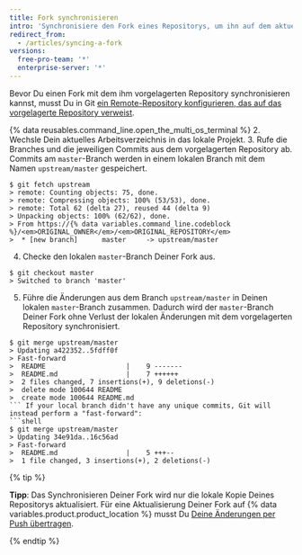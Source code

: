 ```yaml
---
title: Fork synchronisieren
intro: 'Synchronisiere den Fork eines Repositorys, um ihn auf dem aktuellen Stand mit dem vorgelagerten Repository zu halten.'
redirect_from:
  - /articles/syncing-a-fork
versions:
  free-pro-team: '*'
  enterprise-server: '*'
---
```


Bevor Du einen Fork mit dem ihm vorgelagerten Repository synchronisieren kannst, musst Du in Git [ein Remote-Repository konfigurieren, das auf das vorgelagerte Repository verweist](/articles/configuring-a-remote-for-a-fork).

{% data reusables.command_line.open_the_multi_os_terminal %}
2. Wechsle Dein aktuelles Arbeitsverzeichnis in das lokale Projekt.
3. Rufe die Branches und die jeweiligen Commits aus dem vorgelagerten Repository ab. Commits am `master`-Branch werden in einem lokalen Branch mit dem Namen `upstream/master` gespeichert.
  ```shell
  $ git fetch upstream
  > remote: Counting objects: 75, done.
  > remote: Compressing objects: 100% (53/53), done.
  > remote: Total 62 (delta 27), reused 44 (delta 9)
  > Unpacking objects: 100% (62/62), done.
  > From https://{% data variables.command_line.codeblock %}/<em>ORIGINAL_OWNER</em>/<em>ORIGINAL_REPOSITORY</em>
  >  * [new branch]      master     -> upstream/master
  ```
4. Checke den lokalen `master`-Branch Deiner Fork aus.
  ```shell
  $ git checkout master
  > Switched to branch 'master'
  ```
5. Führe die Änderungen aus dem Branch `upstream/master` in Deinen lokalen `master`-Branch zusammen. Dadurch wird der `master`-Branch Deiner Fork ohne Verlust der lokalen Änderungen mit dem vorgelagerten Repository synchronisiert.
  ```shell
  $ git merge upstream/master
  > Updating a422352..5fdff0f
  > Fast-forward
  >  README                    |    9 -------
  >  README.md                 |    7 ++++++
  >  2 files changed, 7 insertions(+), 9 deletions(-)
  >  delete mode 100644 README
  >  create mode 100644 README.md
  ``` If your local branch didn't have any unique commits, Git will instead perform a "fast-forward":
  ```shell
  $ git merge upstream/master
  > Updating 34e91da..16c56ad
  > Fast-forward
  >  README.md                 |    5 +++--
  >  1 file changed, 3 insertions(+), 2 deletions(-)
  ```

{% tip %}

**Tipp**: Das Synchronisieren Deiner Fork wird nur die lokale Kopie Deines Repositorys aktualisiert. Für eine Aktualisierung Deiner Fork auf {% data variables.product.product_location %} musst Du [Deine Änderungen per Push übertragen](/articles/pushing-commits-to-a-remote-repository/).

{% endtip %}
